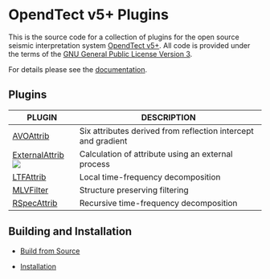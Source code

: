 # OpendTect v5+ Plugins 

This is the source code for a collection of plugins for the open source seismic interpretation system [OpendTect v5+](http://www.opendtect.org). All code is provided under the terms of the [GNU General Public License Version 3](./LICENSE.txt).

For details please see the [documentation](http://waynegm.github.io/OpendTect-Plugin-Wiki/).

## Plugins

| PLUGIN | DESCRIPTION |
|--------|-------------|
| [AVOAttrib](http://waynegm.github.io/OpendTect-Plugin-Wiki/en/#!pages/AVOAttrib/AVOAttrib.md) | Six attributes derived from reflection intercept and gradient |
| [ExternalAttrib](http://waynegm.github.io/OpendTect-Plugin-Wiki/en/#!pages/ExternalAttrib/ExternalAttrib.md) ![](http://waynegm.github.io/OpendTect-Plugin-Wiki/en/pages/new-ribbon.png)| Calculation of attribute using an external process |
| [LTFAttrib](http://waynegm.github.io/OpendTect-Plugin-Wiki/en/#!pages/LTFAttrib/LTFAttrib.md) | Local time-frequency decomposition |
| [MLVFilter](http://waynegm.github.io/OpendTect-Plugin-Wiki/en/#!pages/MLVFilter/MLVFilter.md) | Structure preserving filtering |
| [RSpecAttrib](http://waynegm.github.io/OpendTect-Plugin-Wiki/en/#!pages/RSpecAttrib/RSpecAttrib.md) | Recursive time-frequency decomposition |

## Building and Installation

* [Build from Source](http://waynegm.github.io/OpendTect-Plugin-Wiki/en/#!pages/building-from-source.md)

* [Installation](http://waynegm.github.io/OpendTect-Plugin-Wiki/en/#!pages/installation.md)
